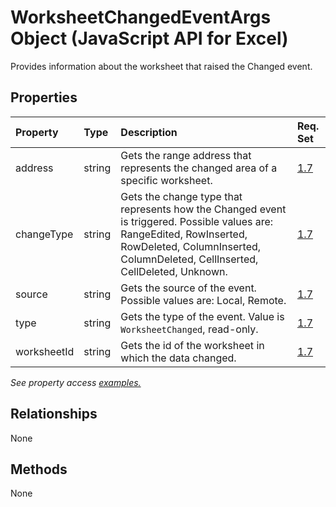 # WorksheetChangedEventArgs Object (JavaScript API for Excel)

Provides information about the worksheet that raised the Changed event.

## Properties

| Property	   | Type	|Description| Req. Set|
|:---------------|:--------|:----------|:----|
|address|string|Gets the range address that represents the changed area of a specific worksheet.|[1.7](../requirement-sets/excel-api-requirement-sets.md)|
|changeType|string|Gets the change type that represents how the Changed event is triggered. Possible values are: RangeEdited, RowInserted, RowDeleted, ColumnInserted, ColumnDeleted, CellInserted, CellDeleted, Unknown.|[1.7](../requirement-sets/excel-api-requirement-sets.md)|
|source|string|Gets the source of the event. Possible values are: Local, Remote.|[1.7](../requirement-sets/excel-api-requirement-sets.md)|
|type|string|Gets the type of the event. Value is `WorksheetChanged`, read-only.|[1.7](../requirement-sets/excel-api-requirement-sets.md)|
|worksheetId|string|Gets the id of the worksheet in which the data changed.|[1.7](../requirement-sets/excel-api-requirement-sets.md)|

_See property access [examples.](#property-access-examples)_

## Relationships
None


## Methods
None

